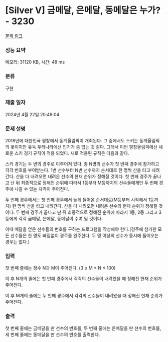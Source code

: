 # [Silver V] 금메달, 은메달, 동메달은 누가? - 3230 

[문제 링크](https://www.acmicpc.net/problem/3230) 

### 성능 요약

메모리: 31120 KB, 시간: 48 ms

### 분류

구현

### 제출 일자

2024년 4월 22일 20:49:04

### 문제 설명

<p>2018년에 대한민국 평창에서 동계올림픽이 개최된다. 그 중에서도 스키는 동계올림픽의 꽃이지만 유독 우리나라에선 인기가 좀 없는 것 같다. 그래서 이번 평창올림픽에선 새로운 스키 경기 규칙이 적용 되었다. 새로 적용된 규칙은 다음과 같다.</p>

<p>스키 경기는 두 번의 경주로 이루어져 있다. 총 N명의 선수가 첫 번째 경주에 참가하고 각각 번호를 부여받는다. 1번 선수부터 N번 선수까지 순서대로 한 명씩 산을 타고 내려간다. 산을 다 내려오면 내려온 선수의 현재 순위가 정해질 것이다. 첫 번째 경주가 끝나고 난 뒤 최종적으로 정해진 순위에 따라서 1등부터 M등까지의 선수들에게만 두 번째 경주에 나갈 수 있는 자격이 주어진다. </p>

<p>두 번째 경주에서는 첫 번째 경주에서 늦게 들어온 순서대로(M등부터 시작해서 1등까지) 한 명씩 산을 타고 내려간다. 산을 다 내려오면 내려온 선수의 현재 순위가 정해질 것이다. 두 번째 경주가 끝나고 난 뒤 최종적으로 정해진 순위에 따라서 1등, 2등 그리고 3등에게 각각 금메달, 은메달, 동메달이 수여 될 것이다.</p>

<p>이때 메달을 얻은 선수들의 번호를 구하는 프로그램을 작성해야 한다.(경주에 참가한 모든 선수들은 한 명도 빠짐없이 경주를 완주한다. 두 명 이상의 선수가 동시에 들어오는 경우는 없다.)</p>

### 입력 

 <p>첫 번째 줄에는 정수 N과 M이 주어진다. (3 ≤ M ≤ N ≤ 100)</p>

<p>이 후 N개의 줄에는 첫 번째 경주에서 각각의 선수들이 내려왔을 때 정해진 현재 순위가 주어진다.</p>

<p>이 후 M개의 줄에는 두 번째 경주에서 각각의 선수들이 내려왔을 때 정해진 현재 순위가 주어진다.</p>

### 출력 

 <p>첫 번째 줄에는 금메달을 딴 선수의 번호를, 두 번째 줄에는 은메달을 딴 선수의 번호를, 세 번째 줄에는 동메달을 딴 선수의 번호를 출력한다.</p>

